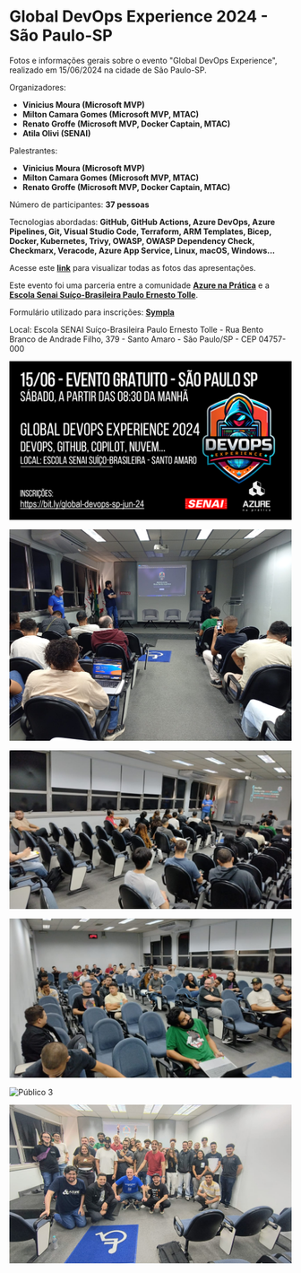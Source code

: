 # Global DevOps Experience 2024 - São Paulo-SP
Fotos e informações gerais sobre o evento "Global DevOps Experience", realizado em 15/06/2024 na cidade de São Paulo-SP.

Organizadores:
- **Vinicius Moura (Microsoft MVP)**
- **Milton Camara Gomes (Microsoft MVP, MTAC)**
- **Renato Groffe (Microsoft MVP, Docker Captain, MTAC)**
- **Atila Olivi (SENAI)**

Palestrantes:
- **Vinicius Moura (Microsoft MVP)**
- **Milton Camara Gomes (Microsoft MVP, MTAC)**
- **Renato Groffe (Microsoft MVP, Docker Captain, MTAC)**

Número de participantes: **37 pessoas**

Tecnologias abordadas: **GitHub, GitHub Actions, Azure DevOps, Azure Pipelines, Git, Visual Studio Code, Terraform, ARM Templates, Bicep, Docker, Kubernetes, Trivy, OWASP, OWASP Dependency Check, Checkmarx, Veracode, Azure App Service, Linux, macOS, Windows...**

Acesse este [**link**](/img/) para visualizar todas as fotos das apresentações.

Este evento foi uma parceria entre a comunidade [**Azure na Prática**](https://www.youtube.com/azurenapratica) e a [**Escola Senai Suíço-Brasileira Paulo Ernesto Tolle**](https://suicobrasileira.sp.senai.br/).

Formulário utilizado para inscrições: [**Sympla**](https://www.sympla.com.br/evento/global-devops-experience-2024-devops-github-copilot-nuvem-gratuito-e-presencial-sao-paulo-sp/2506336)

Local: Escola SENAI Suíço-Brasileira Paulo Ernesto Tolle - Rua Bento Branco de Andrade Filho, 379 - Santo Amaro - São Paulo/SP - CEP 04757-000

![Banner do evento](img/banner.png)

![Vinicius, Milton e Renato palestrando](img/global-devops-01.jpg)

![Público 1](img/global-devops-11.jpg)

![Público 2](img/global-devops-12.jpg)

![Público 3](img/d-16.jpg)

![Final](img/global-devops-30.jpg)